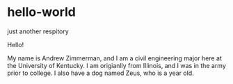 # hello-world
just another respitory

Hello!

My name is Andrew Zimmerman, and I am a civil engineering major here at the University of Kentucky.
I am origianlly from Illinois, and I was in the army prior to college. I also have a dog named Zeus, who is a year old. 
